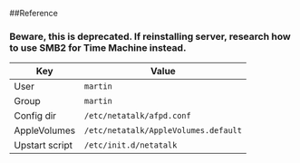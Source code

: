 ##Reference
### Beware, this is deprecated. If reinstalling server, research how to use SMB2 for Time Machine instead.

|  Key  | Value  |
| --- | --- |
|User| `martin` |
|Group| `martin`|
|Config dir| `/etc/netatalk/afpd.conf`
|AppleVolumes| `/etc/netatalk/AppleVolumes.default`|
|Upstart script| `/etc/init.d/netatalk`|